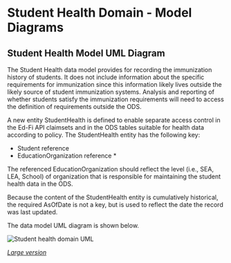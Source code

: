 # Student Health Domain - Model Diagrams

## Student Health Model UML Diagram

The Student Health data model provides for recording the immunization history of
students.  It does not include information about the specific requirements for
immunization since this information likely lives outside the likely source of
student immunization systems. Analysis and reporting of whether students satisfy
the immunization requirements will need to access the definition of requirements
outside the ODS.

A new entity StudentHealth is defined to enable separate access control in the
Ed-Fi API claimsets and in the ODS tables suitable for health data according to
policy.  The StudentHealth entity has the following key:

* Student reference
* EducationOrganization reference *

The referenced EducationOrganization should reflect the level (i.e., SEA, LEA,
School) of organization that is responsible for maintaining the student health
data in the ODS.

Because the content of the StudentHealth entity is cumulatively historical, the
required AsOfDate is not a key, but is used to reflect the date the record was
last updated.

The data model UML diagram is shown below.

![Student health domain
UML](https://edfidocs.blob.core.windows.net/$web/img/reference/data-standard/v51/StudentHealth-UML.webp)

_[Large
version](https://edfidocs.blob.core.windows.net/$web/img/reference/data-standard/v51/StudentHealth-UML-large.png)_
